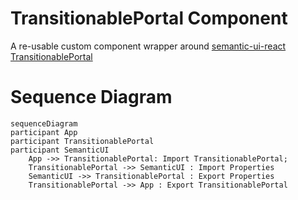 # TransitionablePortal Component

A re-usable custom component wrapper around [semantic-ui-react TransitionablePortal](https://react.semantic-ui.com/addons/transitionable-portal)

# Sequence Diagram

```mermaid
sequenceDiagram
participant App
participant TransitionablePortal
participant SemanticUI
    App ->> TransitionablePortal: Import TransitionablePortal;
    TransitionablePortal ->> SemanticUI : Import Properties
    SemanticUI ->> TransitionablePortal : Export Properties
    TransitionablePortal ->> App : Export TransitionablePortal
```
